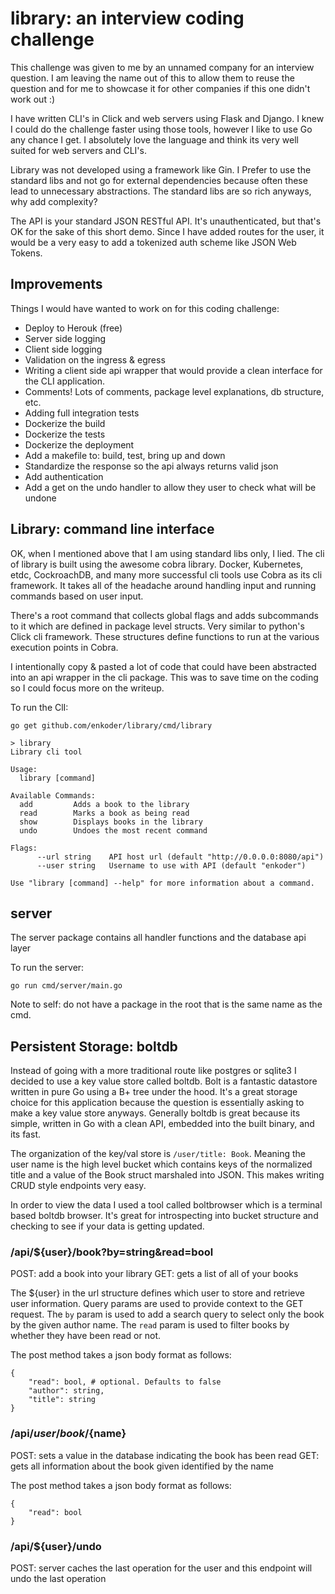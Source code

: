 # library: an interview coding challenge
This challenge was given to me by an unnamed company for an interview question.
I am leaving the name out of this to allow them to reuse the question and for me
to showcase it for other companies if this one didn't work out :)

I have written CLI's in Click and web servers using Flask and Django.
I knew I could do the challenge faster using those tools, however I like to use Go any chance I get.
I absolutely love the language and think its very well suited for web servers and CLI's.

Library was not developed using a framework like Gin. I Prefer to use the standard libs and not go for
external dependencies because often these lead to unnecessary abstractions. The standard libs are so rich
anyways, why add complexity?

The API is your standard JSON RESTful API. It's unauthenticated, but that's OK for the sake of this short demo.
Since I have added routes for the user, it would be a very easy to add a tokenized auth scheme like JSON Web Tokens.

## Improvements
Things I would have wanted to work on for this coding challenge:
- Deploy to Herouk (free)
- Server side logging
- Client side logging
- Validation on the ingress & egress
- Writing a client side api wrapper that would provide a clean interface for the CLI application.
- Comments! Lots of comments, package level explanations, db structure, etc.
- Adding full integration tests
- Dockerize the build
- Dockerize the tests
- Dockerize the deployment
- Add a makefile to: build, test, bring up and down
- Standardize the response so the api always returns valid json
- Add authentication
- Add a get on the undo handler to allow they user to check what will be undone

## Library: command line interface
OK, when I mentioned above that I am using standard libs only, I lied.
The cli of library is built using the awesome cobra library. Docker,
Kubernetes, etdc, CockroachDB, and many more successful cli tools use Cobra as its cli
framework. It takes all of the headache around handling input and running commands
based on user input.

There's a root command that collects global flags and adds subcommands to it which are
defined in package level structs. Very similar to python's Click cli framework.
These structures define functions to run at the various execution points in Cobra.

I intentionally copy & pasted a lot of code that could have been abstracted into an
api wrapper in the cli package. This was to save time on the coding so I could focus
more on the writeup.

To run the ClI:
```
go get github.com/enkoder/library/cmd/library
```

```
> library
Library cli tool

Usage:
  library [command]

Available Commands:
  add         Adds a book to the library
  read        Marks a book as being read
  show        Displays books in the library
  undo        Undoes the most recent command

Flags:
      --url string    API host url (default "http://0.0.0.0:8080/api")
      --user string   Username to use with API (default "enkoder")

Use "library [command] --help" for more information about a command.
```

## server
The server package contains all handler functions and the database api layer

To run the server:
```
go run cmd/server/main.go
```
Note to self: do not have a package in the root that is the same name as the cmd.


## Persistent Storage: boltdb
Instead of going with a more traditional route like postgres or sqlite3 I decided to use
a key value store called boltdb. Bolt is a fantastic datastore written in pure Go using
a B+ tree under the hood. It's a great storage choice for this application because the
question is essentially asking to make a key value store anyways. Generally boltdb is great because
its simple, written in Go with a clean API, embedded into the built binary, and its fast.

The organization of the key/val store is `/user/title: Book`. Meaning the user name is
the high level bucket which contains keys of the normalized title and a value of the
Book struct marshaled into JSON. This makes writing CRUD style endpoints very easy.

In order to view the data I used a tool called boltbrowser which is a terminal based
boltdb browser. It's great for introspecting into bucket structure and checking to see
if your data is getting updated.


###  /api/${user}/book?by=string&read=bool
POST: add a book into your library
GET: gets a list of all of your books

The ${user} in the url structure defines which user to store and retrieve user information.
Query params are used to provide context to the GET request. The `by` param is used to add a
search query to select only the book by the given author name. The `read` param is used to filter
books by whether they have been read or not.

The post method takes a json body format as follows:
```
{
    "read": bool, # optional. Defaults to false
    "author": string,
    "title": string
}
```

### /api/${user}/book/${name}
POST: sets a value in the database indicating the book has been read
GET: gets all information about the book given identified by the name

The post method takes a json body format as follows:
```
{
    "read": bool
}
```

### /api/${user}/undo
POST: server caches the last operation for the user and this endpoint will undo the last operation
